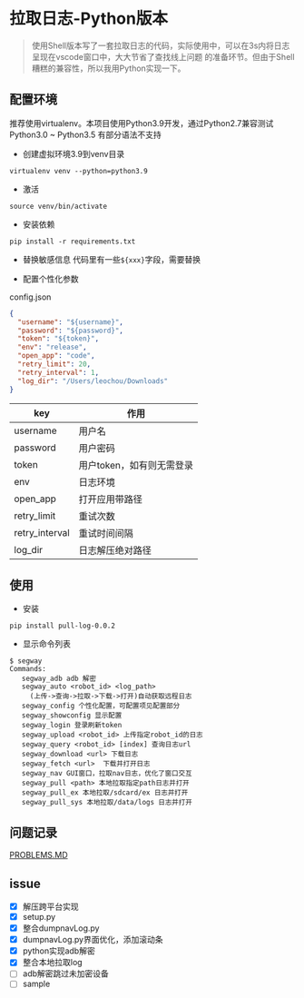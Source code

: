 # 拉取日志-Python版本

> 使用Shell版本写了一套拉取日志的代码，实际使用中，可以在3s内将日志呈现在vscode窗口中，大大节省了查找线上问题
的准备环节。但由于Shell糟糕的兼容性，所以我用Python实现一下。

## 配置环境
推荐使用virtualenv。本项目使用Python3.9开发，通过Python2.7兼容测试
Python3.0 ~ Python3.5 有部分语法不支持

- 创建虚拟环境3.9到venv目录
```shell
virtualenv venv --python=python3.9
```

- 激活
```shell
source venv/bin/activate
```

- 安装依赖
```shell
pip install -r requirements.txt
```

- 替换敏感信息
代码里有一些`${xxx}`字段，需要替换

- 配置个性化参数

config.json
```json
{
  "username": "${username}",
  "password": "${password}",
  "token": "${token}",
  "env": "release",
  "open_app": "code",
  "retry_limit": 20,
  "retry_interval": 1,
  "log_dir": "/Users/leochou/Downloads"
}
```

key | 作用 |
---------|----------
 username | 用户名
 password | 用户密码
 token | 用户token，如有则无需登录
 env | 日志环境
 open_app | 打开应用带路径
 retry_limit | 重试次数
 retry_interval | 重试时间间隔
 log_dir | 日志解压绝对路径

 ## 使用

 - 安装
 ```
 pip install pull-log-0.0.2
 ```

 - 显示命令列表
 ```shell
 $ segway
Commands:
    segway_adb adb 解密
    segway_auto <robot_id> <log_path> 
      (上传->查询->拉取->下载->打开)自动获取远程日志
    segway_config 个性化配置，可配置项见配置部分
    segway_showconfig 显示配置
    segway_login 登录刷新token
    segway_upload <robot_id> 上传指定robot_id的日志
    segway_query <robot_id> [index] 查询日志url
    segway_download <url> 下载日志
    segway_fetch <url>  下载并打开日志
    segway_nav GUI窗口，拉取nav日志，优化了窗口交互
    segway_pull <path> 本地拉取指定path日志并打开
    segway_pull_ex 本地拉取/sdcard/ex 日志并打开
    segway_pull_sys 本地拉取/data/logs 日志并打开
 ```

 ## 问题记录

 [PROBLEMS.MD](https://github.com/laxian/shell/blob/dev/python/PROBLEMS.MD)

 ## issue
 - [x] 解压跨平台实现
 - [x] setup.py
 - [x] 整合dumpnavLog.py
 - [x] dumpnavLog.py界面优化，添加滚动条
 - [x] python实现adb解密
 - [x] 整合本地拉取log
 - [ ] adb解密跳过未加密设备
 - [ ] sample